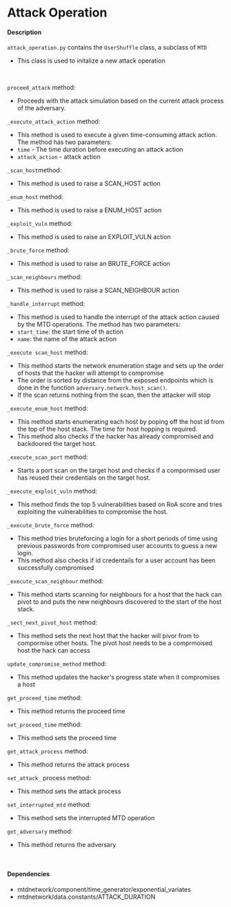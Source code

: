 # Attack Operation

#### Description
```attack_operation.py``` contains the ```UserShuffle``` class, a subclass of ```MTD```

 - This class is used to initalize a new attack operation


<br>

```proceed_attack``` method:
    
 -  Proceeds with the attack simulation based on the current attack process of the adversary.
    

```_execute_attack_action``` method:

 - This method is used to execute a given time-consuming attack action. The method has two parameters:
 - ```time``` - The time duration before executing an attack action
 - ```attack_action``` - attack action

```_scan_host```method:

 - This method is used to raise a SCAN_HOST action

```_enum_host``` method:

  - This method is used to raise a ENUM_HOST action

```_exploit_vuln``` method:

  - This method is used to raise an EXPLOIT_VULN action

```_brute_force``` method:

  - This method is used to raise an BRUTE_FORCE action

```_scan_neighbours``` method:

  - This method is used to raise a SCAN_NEIGHBOUR action

```_handle_interrupt``` method:

  - This method is used to handle the interrupt of the attack action caused by the MTD operations. The method has two parameters:
  - ```start_time```: the start time of th action
  - ```name```: the name of the attack action

```_execute scan_host``` method:

 - This method starts the network enumeration stage and sets up the order of hosts that the hacker will attempt to compromise
 - The order is sorted by distance from the exposed endpoints which is done in the function ```adversary.network.host_scan()```.
 - If the scan returns nothing from the scan, then the attacker will stop

```_execute_enum_host``` method:

 - This method starts enumerating each host by poping off the host id from the top of the host stack. The time for host hopping is required.
 - This method also checks if the hacker has already compromised and backdoored the target host.


```_execute_scan_port``` method:
  - Starts a port scan on the target host and checks if a compormised user has reused their credentials on the target host.
  
```_execute_exploit_vuln``` method:

   - This method finds the top 5 vulnerabilities based on RoA score and tries exploiting the vulnerabilities to compromise the host.

```_execute_brute_force``` method:

   - This method tries bruteforcing a login for a short periods of time using previous passwords from compromised user accounts to guess a new login.
   - This method also checks if id credentails for a user account has been successfully compromised

```_execute_scan_neighbour``` method:

  - This method starts scanning for neighbours for a host that the hack can pivot to and puts the new neighbours discovered to the start of the host stack.

```_sect_next_pivot_host``` method:
  
  - This method sets the next host that the hacker will pivor from to compormise other hosts. The pivot host needs to be a comprmoised host the hack can access

```update_compromise_method``` method:

  - This method updates the hacker's progress state when it compromises a host

```get_proceed_time``` method:

  - This method returns the proceed time

```set_proceed_time``` method:

  - This method sets the proceed time

```get_attack_process``` method:

  - This method returns the attack process

```set_attack_``` process method:

  - This method sets the attack process

```set_interrupted_mtd``` method:

  - This method sets the interrupted MTD operation

```get_adversary``` method:

  - This method returns the adversary 

<br>

#### Dependencies

- mtdnetwork/component/time_generator/exponential_variates
- mtdnetwork/data.constants/ATTACK_DURATION